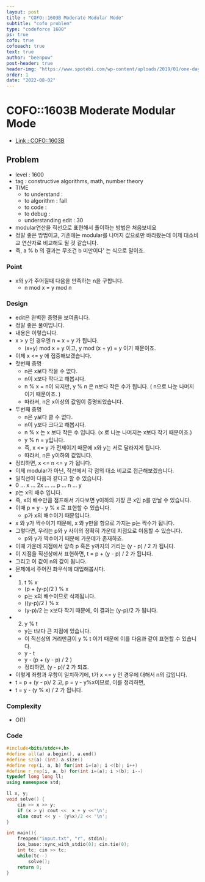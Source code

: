 ```yaml
---
layout: post
title : "COFO::1603B Moderate Modular Mode"
subtitle: "cofo problem"
type: "codeforce 1600"
ps: true
cofo: true
cofoeach: true
text: true
author: "beenpow"
post-header: true
header-img: "https://www.spotebi.com/wp-content/uploads/2019/01/one-day-day-one-workout-motivation-spotebi.jpg"
order: 1
date: "2022-08-02"
---
```

# COFO::1603B Moderate Modular Mode
- [Link : COFO::1603B](https://codeforces.com/contest/1603/problem/B)


## Problem 

- level : 1600
- tag : constructive algorithms, math, number theory
- TIME
  - to understand    : 
  - to algorithm     : fail
  - to code          : 
  - to debug         : 
  - understanding edit : 30
- modular연산을 직선으로 표현해서 풀이하는 방법은 처음보네요
- 정말 좋은 방법이고, 기존에는 modular를 나머지 값으로만 바라봤는데 이제 대소비교 연산자로 비교해도 될 것 같습니다.
- 즉, a % b 의 결과는 무조건 b 미만이다' 는 식으로 말이죠.

### Point
- x와 y가 주어질때 다음을 만족하는 n을 구합니다.
  - n mod x = y mod n

### Design
- edit은 완벽한 증명을 보여줍니다.
- 정말 좋은 풀이입니다.
- 내용은 이렇습니다.
- x > y 인 경우엔 n = x + y 가 됩니다.
  - (x+y) mod x = y 이고, y mod (x + y) = y 이기 때문이죠.
- 이제 x <= y 에 집중해보겠습니다.
- 첫번째 증명
  - n은 x보다 작을 수 없다.
  - n이 x보다 작다고 해봅시다.
  - n % x = n이 되지만, y % n 은 n보다 작은 수가 됩니다. ( n으로 나눈 나머지이기 때문이죠. )
  - 따라서, n은 x이상의 값임이 증명되었습니다.
- 두번째 증명
  - n은 y보다 클 수 없다.
  - n이 y보다 크다고 해봅시다.
  - n % x 는 x 보다 작은 수 입니다. (x 로 나눈 나머지는 x보다 작기 때문이죠.)
  - y % n = y입니다.
  - 즉, x <= y 가 전제이기 때문에 x와 y는 서로 달라지게 됩니다.
  - 따라서, n은 y이하의 값입니다.
- 정리하면, x <= n <= y 가 됩니다.
- 이제 modular가 아닌, 직선에서 각 점의 대소 비교로 접근해보겠습니다.
- 일직선이 다음과 같다고 할 수 있습니다.
- 0 ... x ... 2x ... ... p ... n ... y
- p는 x의 배수 입니다.
- 즉, x의 배수만큼 점프해서 가다보면 y이하의 가장 큰 x인 p를 만날 수 있습니다.
- 이때 p = y - y % x 로 표현할 수 있습니다.
  - p가 x의 배수이기 때문입니다.
- x 와 y가 짝수이기 때문에, x 와 y만을 항으로 가지는 p는 짝수가 됩니다.
- 그렇다면, 우리는 p와 y 사이의 정확히 가운데 지점으로 이동할 수 있습니다.
  - p와 y가 짝수이기 때문에 가운데가 존재하죠.
- 이때 가운데 지점에서 양측 p 혹은 y까지의 거리는 (y - p) / 2 가 됩니다.
- 이 지점을 직선상에서 표현하면, t = p + (y - p) / 2 가 됩니다.
- 그리고 이 값이 n의 값이 됩니다.
- 문제에서 주어진 좌우식에 대입해봅시다.
- 1. t % x
  - (p + (y-p)/2 ) % x 
  - p는 x의 배수이므로 삭제됩니다.
  - ((y-p)/2 ) % x 
  - (y-p)/2 는 x보다 작기 때문에, 이 결과는 (y-p)/2 가 됩니다.
- 2. y % t
  - y는 t보다 큰 지점에 있습니다.
  - 이 직선상의 거리만큼이 y % t 이기 때문에 이를 다음과 같이 표현할 수 있습니다.
  - y - t
  - y - (p + (y - p) / 2 )
  - 정리하면, (y - p)/ 2 가 되죠.
- 이렇게 좌항과 우항이 일치하기에, t가 x <= y 인 경우에 대해서 n의 값입니다.
- t = p + (y - p)/ 2 고, p = y - y%x이므로, 이를 정리하면,
- t = y - (y % x) / 2 가 됩니다. 


### Complexity
- O(1)

### Code

```cpp
#include<bits/stdc++.h>
#define all(a) a.begin(), a.end()
#define sz(a) (int) a.size()
#define rep(i, a, b) for(int i=(a); i <(b); i++)
#define r_rep(i, a, b) for(int i=(a); i >(b); i--)
typedef long long ll;
using namespace std;

ll x, y;
void solve() {
    cin >> x >> y;
    if (x > y) cout <<  x + y <<'\n';
    else cout << y - (y%x)/2 << '\n';
}

int main(){
    freopen("input.txt", "r", stdin);
    ios_base::sync_with_stdio(0); cin.tie(0);
    int tc; cin >> tc;
    while(tc--)
        solve();
    return 0;
}
```
